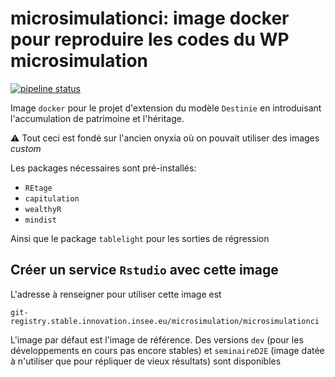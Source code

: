 # microsimulationci: image docker pour reproduire les codes du WP microsimulation

<!-- badges: start -->
[![pipeline status](https://git.stable.innovation.insee.eu/microsimulation/microsimulationci/badges/master/pipeline.svg)](https://git.stable.innovation.insee.eu/microsimulation/microsimulationci/commits/master)
<!-- badges: end -->

Image `docker` pour le projet d'extension du modèle `Destinie` en introduisant l'accumulation de patrimoine et l'héritage. 

:warning: Tout ceci est fondé sur l'ancien onyxia où on pouvait utiliser des
images *custom*

Les packages nécessaires sont pré-installés:

* `REtage`
* `capitulation`
* `wealthyR`
* `mindist`

Ainsi que le package `tablelight` pour les sorties de régression


## Créer un service `Rstudio` avec cette image

L'adresse à renseigner pour utiliser cette image est

```shell
git-registry.stable.innovation.insee.eu/microsimulation/microsimulationci
```

L'image par défaut est l'image de référence. Des versions `dev` (pour les développements en cours pas encore stables) et `seminaireD2E` (image datée à n'utiliser que pour répliquer de vieux résultats) sont disponibles